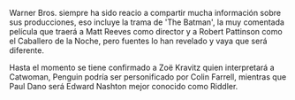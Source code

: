 Warner Bros. siempre ha sido reacio a compartir mucha información sobre sus producciones, eso incluye la trama de 'The Batman', la muy comentada película que traerá a Matt Reeves como director y a Robert Pattinson como el Caballero de la Noche, pero fuentes lo han revelado y vaya que será diferente.

Hasta el momento se tiene confirmado a Zoë Kravitz quien interpretará a Catwoman, Penguin podría ser personificado por Colin Farrell, mientras que Paul Dano será Edward Nashton mejor conocido como Riddler.
